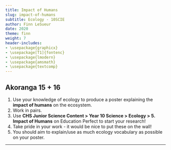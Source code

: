 ```yaml
---
title: Impact of Humans
slug: impact-of-humans
subtitle: Ecology - 10SCIE
author: Finn LeSueur
date: 2020
theme: finn
weight: 7
header-includes:
- \usepackage{graphicx}
- \usepackage[T1]{fontenc}
- \usepackage{lmodern}
- \usepackage{amsmath}
- \usepackage{textcomp}
---
```


## Akoranga 15 + 16

1. Use your knowledge of ecology to produce a poster explaining the __impact of humans__ on the ecosystem.
2. Work in pairs.
3. Use __CHS Junior Science Content > Year 10 Science > Ecology > 5. Impact of Humans__ on Education Perfect to start your research!
4. Take pride in your work - it would be nice to put these on the wall!
5. You should aim to explain/use as much ecology vocabulary as possible on your poster.

---
